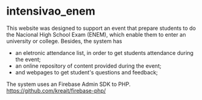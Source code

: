 # intensivao_enem

This website was designed to support an event that prepare students to do the Nacional High School Exam (ENEM), which enable them to enter an university or college. 
Besides, the system has 
 - an eletronic attendance list, in order to get students attendance during the event;
 - an online repository of content provided during the event;
 - and webpages to get student's questions and feedback;

The system uses an Firebase Admin SDK to PHP.
https://github.com/kreait/firebase-php/
